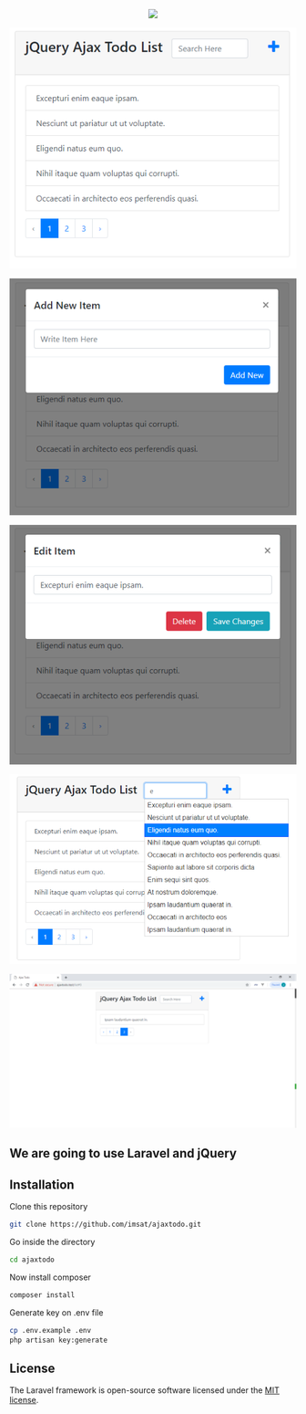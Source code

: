 <p align="center"><img src="https://laravel.com/assets/img/components/logo-laravel.svg"></p>
<p align="center"><img src="./public/images/demo1.PNG"></p>
<p align="center"><img src="./public/images/demo2.PNG"></p>
<p align="center"><img src="./public/images/demo3.PNG"></p>
<p align="center"><img src="./public/images/demo4.PNG"></p>
<p align="center"><img src="./public/images/demo5.PNG"></p>

## We are going to use Laravel and  jQuery

## Installation

Clone this repository

```bash
git clone https://github.com/imsat/ajaxtodo.git
```

Go inside the directory

```bash
cd ajaxtodo
```

Now install composer

```bash
composer install
```

Generate key on .env file

```bash
cp .env.example .env
php artisan key:generate
```


## License

The Laravel framework is open-source software licensed under the [MIT license](https://opensource.org/licenses/MIT).
